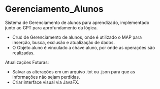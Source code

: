 # Gerenciamento_Alunos
Sistema de Gerenciamento de alunos para aprendizado, implementado junto ao GPT para aprofundamento da lógica.

- Crud de Gerenciamento de alunos, onde é utilizado o MAP para inserção, busca, exclusão e atualização de dados.
- O Objeto aluno é vinculado a chave aluno, por onde as operações são realizadas.

Atualizações Futuras:
- Salvar as alterações em um arquivo .txt ou .json para que as informações não sejam perdidas.
- Criar interface visual via JavaFX.

